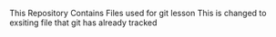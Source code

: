 This Repository Contains Files used for git lesson
This is changed to exsiting file that git has already tracked